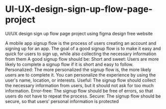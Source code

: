 # UI-UX-design-sign-up-flow-page-project
UI/UX design sign up flow page project  using figma design free website 



A mobile app signup flow is the process of users creating an account and signing up for an
 app. 
 The goal of a good signup flow is to make it easy and quick for users to sign up, while
 also collecting the necessary information from them
 A good signup flow should be:
 Short and sweet: Users are more likely to complete a signup flow if it is short and easy to
 follow.
 Personalized:  The more personalized the signup flow is, the more likely users are to
 complete it. You can personalize the experience by using the user's name, location, or
 interests.
 Useful: The signup flow should collect the necessary information from users, but it should
 not ask for too much information.
 Error-free: The signup flow should be free of errors, so that users do not have to repeat the
 process.
 Secure: The signup flow should be secure, so that users' personal information is protected
